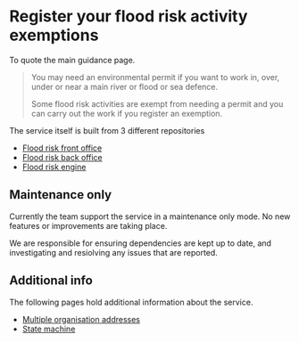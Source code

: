 # Register your flood risk activity exemptions

To quote the main guidance page.

> You may need an environmental permit if you want to work in, over, under or near a main river or flood or sea defence.
>
> Some flood risk activities are exempt from needing a permit and you can carry out the work if you register an exemption.

The service itself is built from 3 different repositories

- [Flood risk front office](https://github.com/DEFRA/flood-risk-front-office)
- [Flood risk back office](https://github.com/DEFRA/flood-risk-back-office)
- [Flood risk engine](https://github.com/DEFRA/flood-risk-engine)

## Maintenance only

Currently the team support the service in a maintenance only mode. No new features or improvements are taking place.

We are responsible for ensuring dependencies are kept up to date, and investigating and resiolving any issues that are reported.

## Additional info

The following pages hold additional information about the service.

- [Multiple organisation addresses](multiple_address_issue.md)
- [State machine](state_machine.md)
